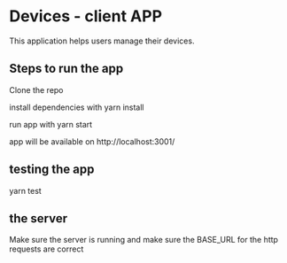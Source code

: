 # Devices - client APP

This application helps users manage their devices.

## Steps to run the app

Clone the repo

install dependencies with yarn install

run app with yarn start

app will be available on http://localhost:3001/

## testing the app

yarn test 

## the server

Make sure the server is running and make sure the BASE_URL for the http requests are correct
